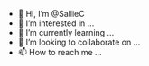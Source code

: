 - 👋 Hi, I’m @SallieC
- 👀 I’m interested in ...
- 🌱 I’m currently learning ...
- 💞️ I’m looking to collaborate on ...
- 📫 How to reach me ...

<!---
SallieC/SallieC is a ✨ special ✨ repository because its `README.md` (this file) appears on your GitHub profile.
You can click the Preview link to take a look at your changes.
--->
